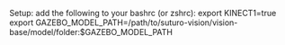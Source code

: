 Setup:
add the following to your bashrc (or zshrc):
export KINECT1=true
export GAZEBO_MODEL_PATH=/path/to/suturo-vision/vision-base/model/folder:$GAZEBO_MODEL_PATH

